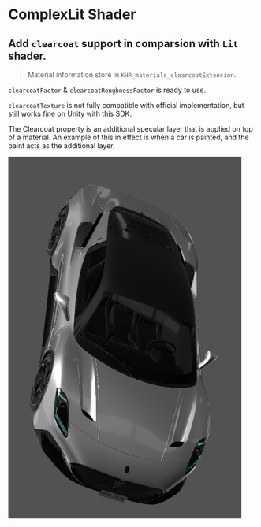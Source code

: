 # ComplexLit Shader

## Add `clearcoat` support in comparsion with `Lit` shader. 

> Material information store in `KHR_materials_clearcoatExtension`.

`clearcoatFactor` & `clearcoatRoughnessFactor` is ready to use.

`clearcoatTexture` is not fully compatible with official implementation, but still works fine on Unity with this SDK.

The Clearcoat property is an additional specular layer that is applied on top of a material. An example of this in effect is when a car is painted, and the paint acts as the additional layer. 

![glb](../pics/clearcoat_0.png)